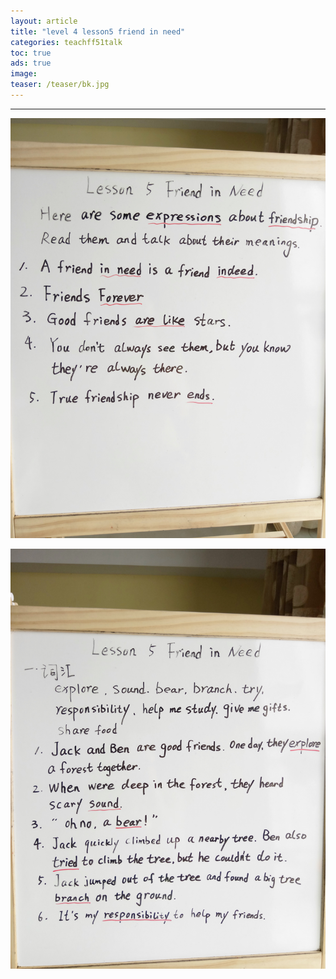 ```yaml
---
layout: article
title: "level 4 lesson5 friend in need"
categories: teachff51talk
toc: true
ads: true
image:
teaser: /teaser/bk.jpg
---
```


---



![df](https://github.com/storage201608/storage/blob/master/myhome2016/_posts/teachff51talk/2016-09-07-20160907112320teachff51talk.md/IMG_20160907_112015.jpg?raw=true)

![df](https://github.com/storage201608/storage/blob/master/myhome2016/_posts/teachff51talk/2016-09-07-20160907112320teachff51talk.md/IMG_20160907_110348.jpg?raw=true)

